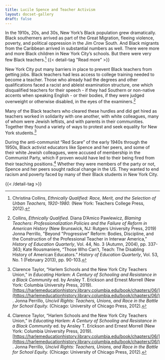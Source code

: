 ```yaml
---
title: Lucile Spence and Teacher Activism 
layout: docset-gallery
draft: false
---
```


In the 1910s, 20s, and 30s, New York’s Black population grew dramatically. Black southerners arrived as part of the Great Migration, fleeing violence, poverty, and political oppression in the Jim Crow South. And Black migrants from the Caribbean arrived in substantial numbers as well. There were more and more Black children in New York City’s schools. But there were very few Black teachers.[^1] {{< detail-tag "Read more" >}}

New York City put many barriers in place to prevent Black teachers from getting jobs. Black teachers had less access to college training needed to become a teacher. Those who already had the degrees and other qualifications faced a racist and ableist examination structure, one which disqualified teachers for their speech - if they had Southern or non-native accents when speaking English - or their bodies, if they were judged overweight or otherwise disabled, in the eyes of the examiners.[^2]

Many of the Black teachers who cleared these hurdles and did get hired as teachers worked in solidarity with one another, with white colleagues, many of whom were Jewish leftists, and with parents in their communities. Together they found a variety of ways to protest and seek equality for New York students.[^3]  

During the anti-communist “Red Scare” of the early 1940s through the 1950s, Black activist educators like Spence and her peers, and some of their white Jewish colleagues, were accused of membership in the Communist Party, which if proven would have led to their being fired from their teaching positions.[^3] Whether they were members of the party or not, Spence and her peers sought radical change in the US. They wanted to end racism and poverty faced by many of their Black students in New York City.

[^1]: Christina Collins, *Ethnically Qualified: Race, Merit, and the Selection of Urban Teachers, 1920-1980.* (New York: Teachers College Press, 2012).

[^2]: Collins, *Ethnically Qualified.* Diana D’Amico Pawlewicz, *Blaming Teachers: Professionalization Policies and the Failure of Reform in American History* (New Brunswick, NJ: Rutgers University Press, 2019) Jonna Perrillo, "Beyond "Progressive" Reform: Bodies, Discipline, and the Construction of the
Professional Teacher in Interwar America,” *History of Education Quarterly*, Vol. 44, No. 3 (Autumn, 2004),
pp. 337-363; Kate Rousmaniere, “Those Who Can’t, Teach: The Disabling History of American Educators.” *History of Education Quarterly*, Vol. 53, No. 1 (February 2013), pp. 90-103.

[^3]: Clarence Taylor, “Harlem Schools and the New York City Teachers Union,” in *Educating Harlem\: A Century of Schooling and Resistance in a Black Community* ed. by Ansley T. Erickson and Ernest Morrell (New York: Columbia University Press, 2019).[https://harlemeducationhistory.library.columbia.edu/book/chapters/06/](https://harlemeducationhistory.library.columbia.edu/book/chapters/06/). Jonna Perrillo, *Uncivil Rights: Teachers, Unions, and Race in the Battle for School Equity.* (Chicago: University of Chicago Press, 2012).

{{< /detail-tag >}}
